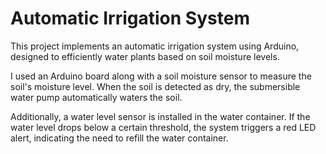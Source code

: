 # Automatic Irrigation System

This project implements an automatic irrigation system using Arduino, designed to efficiently water plants based on soil moisture levels.

I used an Arduino board along with a soil moisture sensor to measure the soil's moisture level. When the soil is detected as dry, the submersible water pump automatically waters the soil.

Additionally, a water level sensor is installed in the water container. If the water level drops below a certain threshold, the system triggers a red LED alert, indicating the need to refill the water container.
